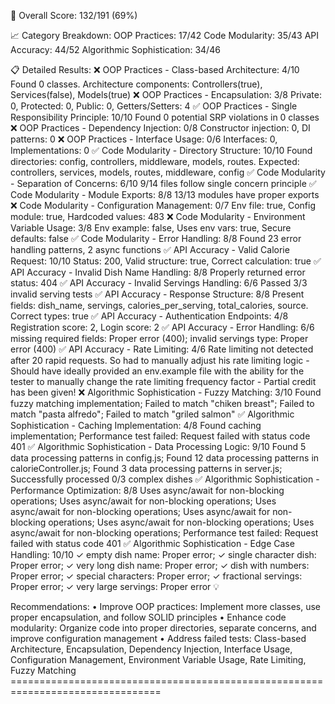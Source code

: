 

🎯 Overall Score: 132/191 (69%) 

📈 Category Breakdown: 
OOP Practices: 17/42 
Code Modularity: 35/43 
API Accuracy: 44/52 
Algorithmic Sophistication: 34/46 

📋 Detailed Results: 
❌ OOP Practices - Class-based Architecture: 4/10 Found 0 classes. Architecture components: Controllers(true), Services(false), Models(true) 
❌ OOP Practices - Encapsulation: 3/8 Private: 0, Protected: 0, Public: 0, Getters/Setters: 4 
✅ OOP Practices - Single Responsibility Principle: 10/10 Found 0 potential SRP violations in 0 classes 
❌ OOP Practices - Dependency Injection: 0/8 Constructor injection: 0, DI patterns: 0 
❌ OOP Practices - Interface Usage: 0/6 Interfaces: 0, Implementations: 0 
✅ Code Modularity - Directory Structure: 10/10 Found directories: config, controllers, middleware, models, routes. Expected: controllers, services, models, routes, middleware, config 
✅ Code Modularity - Separation of Concerns: 6/10 9/14 files follow single concern principle 
✅ Code Modularity - Module Exports: 8/8 13/13 modules have proper exports 
❌ Code Modularity - Configuration Management: 0/7 Env file: true, Config module: true, Hardcoded values: 483 
❌ Code Modularity - Environment Variable Usage: 3/8 Env example: false, Uses env vars: true, Secure defaults: false 
✅ Code Modularity - Error Handling: 8/8 Found 23 error handling patterns, 2 async functions 
✅ API Accuracy - Valid Calorie Request: 10/10 Status: 200, Valid structure: true, Correct calculation: true 
✅ API Accuracy - Invalid Dish Name Handling: 8/8 Properly returned error status: 404 
✅ API Accuracy - Invalid Servings Handling: 6/6 Passed 3/3 invalid serving tests
 ✅ API Accuracy - Response Structure: 8/8 Present fields: dish_name, servings, calories_per_serving, total_calories, source. Correct types: true 
✅ API Accuracy - Authentication Endpoints: 4/8 Registration score: 2, Login score: 2 
✅ API Accuracy - Error Handling: 6/6 missing required fields: Proper error (400); invalid servings type: Proper error (400) 
✅ API Accuracy - Rate Limiting: 4/6 Rate limiting not detected after 20 rapid requests. So had to manually adjust his rate limiting logic - Should have ideally provided an env.example file with the ability for the tester to manually change the rate limiting frequency factor - Partial credit has been given! 
❌ Algorithmic Sophistication - Fuzzy Matching: 3/10 Found fuzzy matching implementation; Failed to match "chiken breast"; Failed to match "pasta alfredo"; Failed to match "griled salmon" 
✅ Algorithmic Sophistication - Caching Implementation: 4/8 Found caching implementation; Performance test failed: Request failed with status code 401 
✅ Algorithmic Sophistication - Data Processing Logic: 9/10 Found 5 data processing patterns in config.js; Found 12 data processing patterns in calorieController.js; Found 3 data processing patterns in server.js; Successfully processed 0/3 complex dishes 
✅ Algorithmic Sophistication - Performance Optimization: 8/8 Uses async/await for non-blocking operations; Uses async/await for non-blocking operations; Uses async/await for non-blocking operations; Uses async/await for non-blocking operations; Uses async/await for non-blocking operations; Uses async/await for non-blocking operations; Performance test failed: Request failed with status code 401 
✅ Algorithmic Sophistication - Edge Case Handling: 10/10 ✓ empty dish name: Proper error; ✓ single character dish: Proper error; ✓ very long dish name: Proper error; ✓ dish with numbers: Proper error; ✓ special characters: Proper error; ✓ fractional servings: Proper error; ✓ very large servings: Proper error 💡 

Recommendations: 
• Improve OOP practices: Implement more classes, use proper encapsulation, and follow SOLID principles 
• Enhance code modularity: Organize code into proper directories, separate concerns, and improve configuration management 
• Address failed tests: Class-based Architecture, Encapsulation, Dependency Injection, Interface Usage, Configuration Management, Environment Variable Usage, Rate Limiting, Fuzzy Matching ================================================================================